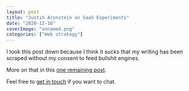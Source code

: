 ```yaml
---
layout: post
title: "Justin Aronstein on SaaS Experiments"
date: "2020-12-16"
coverImage: "unnamed.png"
categories: ["Web strategy"]
---
```


I took this post down because I think it sucks that my writing has been scraped without my consent to feed bullshit engines.

More on that in this [one remaining post](/my-final-blog-post).

Feel free to [get in touch](/contact) if you want to chat.
